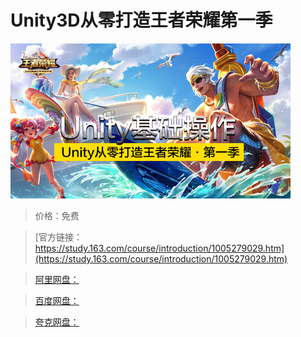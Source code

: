# Unity3D从零打造王者荣耀第一季

![img](../../../assets/study163/free/425aef57-a8c2-4260-8c56-0ec3fc2482fc.jpg)

> 价格：免费

> [官方链接：https://study.163.com/course/introduction/1005279029.htm](https://study.163.com/course/introduction/1005279029.htm)

> [阿里网盘：]()

> [百度网盘：]()

> [夸克网盘：]()
